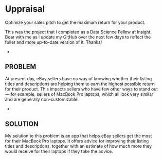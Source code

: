 # Uppraisal

Optimize your sales pitch to get the maximum return for your product.

This was the project that I completed as a Data Science Fellow at Insight. Bear with me as I update my GitHub over the next few days to reflect the fuller and more up-to-date version of it. Thanks!

-
PROBLEM
-

At present day, eBay sellers have no way of knowing whether their listing titles and descriptions are helping them to earn the highest possible return for their product. This impacts sellers who have few other ways to stand out — for example, sellers of MacBook Pro laptops, which all look very similar and are generally non-customizable.

-
SOLUTION
-

My solution to this problem is an app that helps eBay sellers get the most for their MacBook Pro laptops. It offers advice for improving their listing titles and descriptions, together with an estimate of how much more they would receive for their laptops if they take the advice.